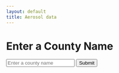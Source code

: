 ```yaml
---
layout: default
title: Aerosol data
---
```


<h1>Enter a County Name</h1>
<form id="countyForm">
    <input type="text" id="countyInput" placeholder="Enter a county name">
    <button type="submit">Submit</button>
</form>

<div id="result">
    <p id="countyData"></p>
</div>

<script>
    document.getElementById('countyForm').addEventListener('submit', function (e) {
        e.preventDefault();
        const countyName = document.getElementById('countyInput').value;
        get(`http://localhost:5000/api/data/county/${countyName}`, {
            method: 'GET',
            headers: {
                'Content-Type': 'application/json',
            }
        })
        .then(response => response.json())
        .then(data => {
            document.getElementById('countyData').textContent = JSON.stringify(data);
        })
        .catch(error => {
            console.error('Error:', error);
        });
    });
</script>
